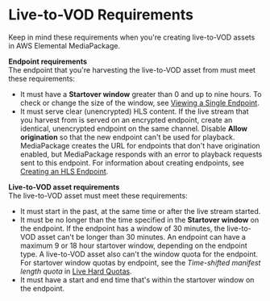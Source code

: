 # Live\-to\-VOD Requirements<a name="ltov-reqmts"></a>

Keep in mind these requirements when you're creating live\-to\-VOD assets in AWS Elemental MediaPackage\.

**Endpoint requirements**  
The endpoint that you're harvesting the live\-to\-VOD asset from must meet these requirements:
+ It must have a **Startover window** greater than 0 and up to nine hours\. To check or change the size of the window, see [Viewing a Single Endpoint](endpoints-view-one.md)\.
+ It must serve clear \(unencrypted\) HLS content\. If the live stream that you harvest from is served on an encrypted endpoint, create an identical, unencrypted endpoint on the same channel\. Disable **Allow origination** so that the new endpoint can't be used for playback\. MediaPackage creates the URL for endpoints that don't have origination enabled, but MediaPackage responds with an error to playback requests sent to this endpoint\. For information about creating endpoints, see [Creating an HLS Endpoint](endpoints-hls.md)\. 

**Live\-to\-VOD asset requirements**  
The live\-to\-VOD asset must meet these requirements:
+ It must start in the past, at the same time or after the live stream started\.
+ It must be no longer than the time specified in the **Startover window** on the endpoint\. If the endpoint has a window of 30 minutes, the live\-to\-VOD asset can't be longer than 30 minutes\. An endpoint can have a maximum 9 or 18 hour startover window, depending on the endpoint type\. A live\-to\-VOD asset also can't the window quota for the endpoint\. For startover window quotas by endpoint, see the *Time\-shifted manifest length quota* in [Live Hard Quotas](limits-live.md#hard-limits)\.
+ It must have a start and end time that's within the startover window on the endpoint\.